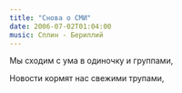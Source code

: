 ```yaml
---
title: "Снова о СМИ"
date: 2006-07-02T01:04:00
music: Сплин - Бериллий
---
```


Мы сходим с ума в одиночку и группами,

Новости кормят нас свежими трупами,

